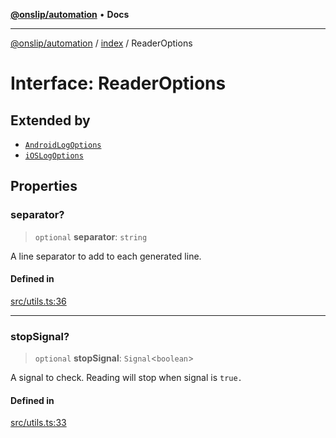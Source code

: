 [**@onslip/automation**](../../README.md) • **Docs**

***

[@onslip/automation](../../README.md) / [index](../README.md) / ReaderOptions

# Interface: ReaderOptions

## Extended by

- [`AndroidLogOptions`](AndroidLogOptions.md)
- [`iOSLogOptions`](iOSLogOptions.md)

## Properties

### separator?

> `optional` **separator**: `string`

A line separator to add to each generated line.

#### Defined in

[src/utils.ts:36](https://github.com/Onslip/automation/blob/13befc40996d96bb2935315b372b921212adc8b4/src/utils.ts#L36)

***

### stopSignal?

> `optional` **stopSignal**: `Signal`\<`boolean`\>

A signal to check. Reading will stop when signal is `true.`

#### Defined in

[src/utils.ts:33](https://github.com/Onslip/automation/blob/13befc40996d96bb2935315b372b921212adc8b4/src/utils.ts#L33)
